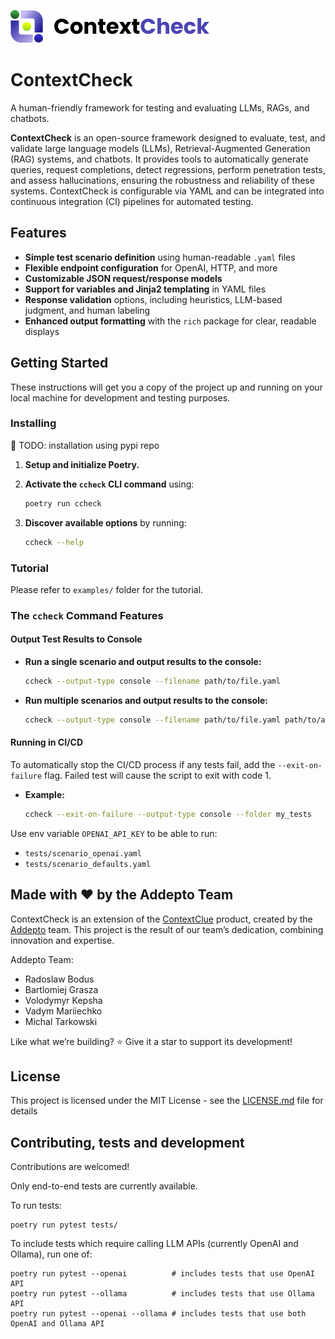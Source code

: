![image](./docs/contextchecklogo.png)

# ContextCheck 

A human-friendly framework for testing and evaluating LLMs, RAGs, and chatbots.

**ContextCheck** is an open-source framework designed to evaluate, test, and validate large language models (LLMs), Retrieval-Augmented Generation (RAG) systems, and chatbots. It provides tools to automatically generate queries, request completions, detect regressions, perform penetration tests, and assess hallucinations, ensuring the robustness and reliability of these systems. ContextCheck is configurable via YAML and can be integrated into continuous integration (CI) pipelines for automated testing.

## Features

- **Simple test scenario definition** using human-readable `.yaml` files
- **Flexible endpoint configuration** for OpenAI, HTTP, and more
- **Customizable JSON request/response models**
- **Support for variables and Jinja2 templating** in YAML files
- **Response validation** options, including heuristics, LLM-based judgment, and human labeling
- **Enhanced output formatting** with the `rich` package for clear, readable displays


## Getting Started

These instructions will get you a copy of the project up and running on your local machine for development and testing purposes. 


### Installing

🚧 TODO: installation using pypi repo

1. **Setup and initialize Poetry.**

2. **Activate the `ccheck` CLI command** using:
   ```sh
   poetry run ccheck
   ```

3. **Discover available options** by running:
   ```sh
   ccheck --help
   ```

### Tutorial

Please refer to `examples/` folder for the tutorial.

### The `ccheck` Command Features

#### Output Test Results to Console

- **Run a single scenario and output results to the console:**
  ```sh
  ccheck --output-type console --filename path/to/file.yaml
  ```
- **Run multiple scenarios and output results to the console:**
  ```sh
  ccheck --output-type console --filename path/to/file.yaml path/to/another_file.yaml
  ```


#### Running in CI/CD

To automatically stop the CI/CD process if any tests fail, add the `--exit-on-failure` flag. Failed test will cause the script to exit with code 1.

- **Example:**
  ```sh
  ccheck --exit-on-failure --output-type console --folder my_tests
  ```



Use env variable `OPENAI_API_KEY` to be able to run:
- `tests/scenario_openai.yaml`
- `tests/scenario_defaults.yaml`


## Made with ❤️ by the Addepto Team

ContextCheck is an extension of the [ContextClue](https://context-clue.com/) product, created by the [Addepto](https://addepto.com/) team. This project is the result of our team’s dedication, combining innovation and expertise.

Addepto Team:

* Radoslaw Bodus
* Bartlomiej Grasza
* Volodymyr Kepsha
* Vadym Mariiechko
* Michal Tarkowski

Like what we’re building? ⭐ Give it a star to support its development!

## License

This project is licensed under the MIT License - see the [LICENSE.md](LICENSE.md) file for details



## Contributing, tests and development

Contributions are welcomed!

Only end-to-end tests are currently available.

To run tests:
```
poetry run pytest tests/
```

To include tests which require calling LLM APIs (currently OpenAI and Ollama), run one of: 
```
poetry run pytest --openai          # includes tests that use OpenAI API
poetry run pytest --ollama          # includes tests that use Ollama API
poetry run pytest --openai --ollama # includes tests that use both OpenAI and Ollama API
```


